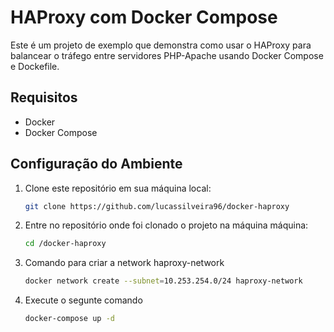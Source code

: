 # HAProxy com Docker Compose

Este é um projeto de exemplo que demonstra como usar o HAProxy para balancear o tráfego entre servidores PHP-Apache usando Docker Compose e Dockefile.

## Requisitos

- Docker
- Docker Compose

## Configuração do Ambiente

1. Clone este repositório em sua máquina local:

   ```bash
   git clone https://github.com/lucassilveira96/docker-haproxy

2. Entre no repositório onde foi clonado o projeto na máquina máquina:

   ```bash
   cd /docker-haproxy

3. Comando para criar a network haproxy-network

   ```bash
   docker network create --subnet=10.253.254.0/24 haproxy-network

4. Execute o segunte comando

   ```bash
   docker-compose up -d


